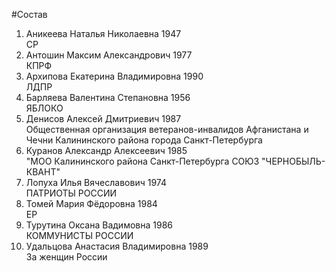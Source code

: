 #Состав
1. Аникеева Наталья Николаевна 1947   
    СР
2. Антошин Максим Александрович 1977   
    КПРФ
3. Архипова Екатерина Владимировна 1990   
    ЛДПР
4. Барляева Валентина Степановна 1956   
    ЯБЛОКО
5. Денисов Алексей Дмитриевич 1987   
    Общественная организация ветеранов-инвалидов Афганистана и Чечни Калининского района города Санкт-Петербурга
6. Куранов Александр Алексеевич 1985   
    "МОО Калининского района Санкт-Петербурга СОЮЗ "ЧЕРНОБЫЛЬ- КВАНТ"
7. Лопуха Илья Вячеславович 1974   
    ПАТРИОТЫ РОССИИ
8. Томей Мария Фёдоровна 1984   
    ЕР
9. Турутина Оксана Вадимовна 1986   
    КОММУНИСТЫ РОССИИ
10. Удальцова Анастасия Владимировна 1989   
    За женщин России
